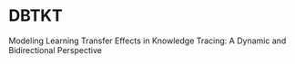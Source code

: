 # DBTKT
Modeling Learning Transfer Effects in Knowledge Tracing: A Dynamic and Bidirectional Perspective
